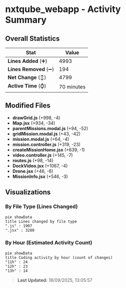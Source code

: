# nxtqube_webapp - Activity Summary 

## Overall Statistics

| Stat                   | Value                                                             |
| ---------------------- | ----------------------------------------------------------------- |
| **Lines Added** (➕)   | 4993                                          |
| **Lines Removed** (➖) | 194                                        |
| **Net Change** (↕)    | 4799                |
| **Active Time** (⌚)   | 70 minutes |


## Modified Files
- **drawGrid.js** (+998, -4)
- **Map.jsx** (+934, -34)
- **parentMissions.modal.js** (+94, -52)
- **gridMission.modal.js** (+43, -42)
- **mission.modal.js** (+64, -4)
- **mission.controller.js** (+319, -23)
- **createMissionHome.jsx** (+639, -1)
- **video.controller.js** (+145, -7)
- **routes.js** (+98, -14)
- **DockVideo.jsx** (+1067, -4)
- **Drone.jsx** (+46, -6)
- **MissionInfo.jsx** (+546, -3)

## Visualizations

### By File Type (Lines Changed)

```mermaid
pie showData
title Lines changed by file type
".js" : 1907
".jsx" : 3280
```

### By Hour (Estimated Activity Count)

```mermaid
pie showData
title Coding activity by hour (count of changes)
"11h" : 24
"12h" : 23
"13h" : 14
```


> **Last Updated:** 18/09/2025, 13:05:57